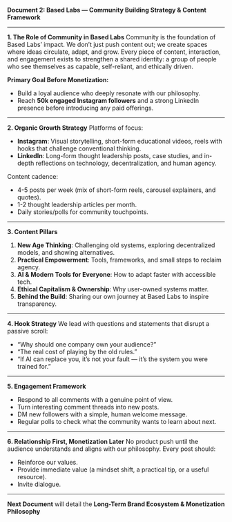 **Document 2: Based Labs — Community Building Strategy & Content Framework**

---

**1. The Role of Community in Based Labs**
Community is the foundation of Based Labs’ impact. We don’t just push content out; we create spaces where ideas circulate, adapt, and grow. Every piece of content, interaction, and engagement exists to strengthen a shared identity: a group of people who see themselves as capable, self-reliant, and ethically driven.

**Primary Goal Before Monetization:**

* Build a loyal audience who deeply resonate with our philosophy.
* Reach **50k engaged Instagram followers** and a strong LinkedIn presence before introducing any paid offerings.

---

**2. Organic Growth Strategy**
Platforms of focus:

* **Instagram**: Visual storytelling, short-form educational videos, reels with hooks that challenge conventional thinking.
* **LinkedIn**: Long-form thought leadership posts, case studies, and in-depth reflections on technology, decentralization, and human agency.

Content cadence:

* 4-5 posts per week (mix of short-form reels, carousel explainers, and quotes).
* 1-2 thought leadership articles per month.
* Daily stories/polls for community touchpoints.

---

**3. Content Pillars**

1. **New Age Thinking**: Challenging old systems, exploring decentralized models, and showing alternatives.
2. **Practical Empowerment**: Tools, frameworks, and small steps to reclaim agency.
3. **AI & Modern Tools for Everyone**: How to adapt faster with accessible tech.
4. **Ethical Capitalism & Ownership**: Why user-owned systems matter.
5. **Behind the Build**: Sharing our own journey at Based Labs to inspire transparency.

---

**4. Hook Strategy**
We lead with questions and statements that disrupt a passive scroll:

* “Why should one company own your audience?”
* “The real cost of playing by the old rules.”
* “If AI can replace you, it’s not your fault — it’s the system you were trained for.”

---

**5. Engagement Framework**

* Respond to all comments with a genuine point of view.
* Turn interesting comment threads into new posts.
* DM new followers with a simple, human welcome message.
* Regular polls to check what the community wants to learn about next.

---

**6. Relationship First, Monetization Later**
No product push until the audience understands and aligns with our philosophy. Every post should:

* Reinforce our values.
* Provide immediate value (a mindset shift, a practical tip, or a useful resource).
* Invite dialogue.

---

**Next Document** will detail the **Long-Term Brand Ecosystem & Monetization Philosophy**

